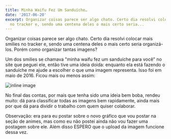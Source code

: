 ```yaml
---
title: Minha Waifu Fez Um Sanduíche…
date: '2017-06-20'
excerpt: Organizar coisas parece ser algo chato. Certo dia resolvi colocar mais smilies
  no tracker e, sendo uma centena deles o mais certo seria...
---
```




Organizar coisas parece ser algo chato. Certo dia resolvi colocar mais smilies no tracker e, sendo uma centena deles o mais certo seria organizá-los. Porém como organizar tantas imagens?

Um dos smilies se chamava "minha waifu fez um sanduíche para você" no site que peguei ele, então tive uma ideia doida: enquanto ela está fazendo o sanduíche me ajude a escolher o que uma imagem representa. Isso foi em maio de 2016. Ficou mais ou menos assim:

![inline image](https://res.cloudinary.com/qgustavor/image/upload/v1497953672/hfz4cy4e1cxrr0p9oobi.png)

No final das contas, por mais que tenha sido uma ideia bem boba, rendeu muito: dá para classificar todas as imagens bem rapidamente, ainda mais por que dá para dividir o trabalho com quem quiser colaborar.

Observação: era para eu postar sobre o novo gráfico que vou postar na seção de animes, mas como eu não postei ainda não vou fazer uma postagem sobre ele. Além disso ESPERO que o upload da imagem funcione dessa vez.